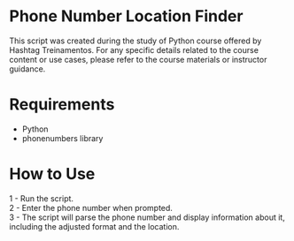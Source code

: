 # Phone Number Location Finder
This script was created during the study of Python course offered by Hashtag Treinamentos. For any specific details related to the course content or use cases, please refer to the course materials or instructor guidance.

# Requirements
- Python
- phonenumbers library

# How to Use
1 - Run the script. <br>
2 - Enter the phone number when prompted. <br>
3 - The script will parse the phone number and display information about it, including the adjusted format and the location. <br>
 
